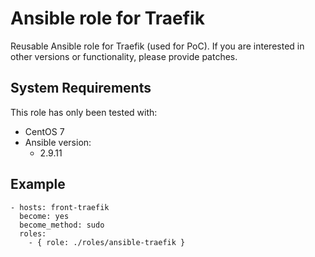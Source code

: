 # Ansible role for Traefik

Reusable Ansible role for Traefik (used for PoC). If you are interested in other versions or functionality, please provide patches.

## System Requirements

This role has only been tested with:

 * CentOS 7
 * Ansible version:
   * 2.9.11

## Example

```
- hosts: front-traefik
  become: yes
  become_method: sudo
  roles:
    - { role: ./roles/ansible-traefik }
```
